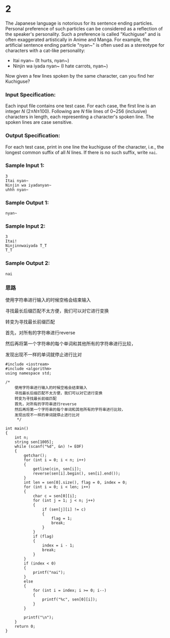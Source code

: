 # 2


The Japanese language is notorious for its sentence ending particles. Personal preference of such particles can be considered as a reflection of the speaker's personality. Such a preference is called "Kuchiguse" and is often exaggerated artistically in Anime and Manga. For example, the artificial sentence ending particle "nyan~" is often used as a stereotype for characters with a cat-like personality:

- Itai nyan~ (It hurts, nyan~)
- Ninjin wa iyada nyan~ (I hate carrots, nyan~)

Now given a few lines spoken by the same character, can you find her Kuchiguse?

### Input Specification:

Each input file contains one test case. For each case, the first line is an integer *N* (2≤*N*≤100). Following are *N* file lines of 0~256 (inclusive) characters in length, each representing a character's spoken line. The spoken lines are case sensitive.

### Output Specification:

For each test case, print in one line the kuchiguse of the character, i.e., the longest common suffix of all *N* lines. If there is no such suffix, write `nai`.

### Sample Input 1:

```in
3
Itai nyan~
Ninjin wa iyadanyan~
uhhh nyan~
```

### Sample Output 1:

```out
nyan~
```

### Sample Input 2:

```in
3
Itai!
Ninjinnwaiyada T_T
T_T
```

### Sample Output 2:

```out
nai
```

### 思路

  使用字符串进行输入的时候空格会结束输入

  寻找最长后缀匹配不太方便，我们可以对它进行变换

  转变为寻找最长前缀匹配

  首先，对所有的字符串进行reverse

  然后再将第一个字符串的每个单词和其他所有的字符串进行比较，

  发现出现不一样的单词就停止进行比对

```
#include <iostream>
#include <algorithm>
using namespace std;

/*
    使用字符串进行输入的时候空格会结束输入
    寻找最长后缀匹配不太方便，我们可以对它进行变换
    转变为寻找最长前缀匹配
    首先，对所有的字符串进行reverse
    然后再将第一个字符串的每个单词和其他所有的字符串进行比较，
    发现出现不一样的单词就停止进行比对
     */

int main()
{
    int n;
    string sen[1005];
    while (scanf("%d", &n) != EOF)
    {
        getchar();
        for (int i = 0; i < n; i++)
        {
            getline(cin, sen[i]);
            reverse(sen[i].begin(), sen[i].end());
        }
        int len = sen[0].size(), flag = 0, index = 0;
        for (int i = 0; i < len; i++)
        {
            char c = sen[0][i];
            for (int j = 1; j < n; j++)
            {
                if (sen[j][i] != c)
                {
                    flag = 1;
                    break;
                }
            }
            if (flag)
            {
                index = i - 1;
                break;
            }
        }
        if (index < 0)
        {
            printf("nai");
        }
        else
        {
            for (int i = index; i >= 0; i--)
            {
                printf("%c", sen[0][i]);
            }
        }

        printf("\n");
    }
    return 0;
}
```





<!--more-->

